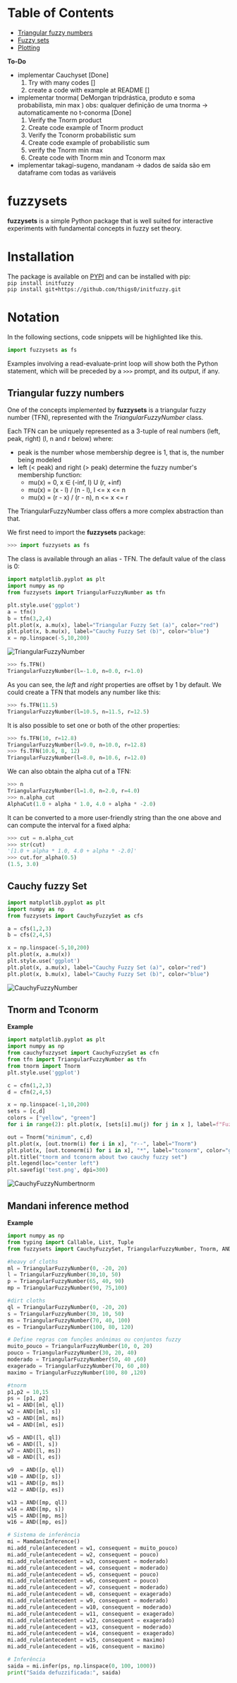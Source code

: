 # Table of Contents
 * [Triangular fuzzy numbers](#triangular-fuzzy-numbers)
 * [Fuzzy sets](#fuzzy-sets)
 * [Plotting](#plotting)

**To-Do**
- implementar Cauchyset [Done]
  1. Try with many codes []
  2. create a code with example at README []
- implementar tnorma( DeMorgan tripdrástica, produto e soma probabilista, min max ) obs: qualquer definição de uma tnorma -> automaticamente no t-conorma [Done]
  1. Verify the Tnorm product
  2. Create code example of Tnorm product
  3. Verify the Tconorm probabilistic sum
  4. Create code example of probabilistic sum
  5. verify the Tnorm min max
  6. Create code with Tnorm min and Tconorm max
- implementar takagi-sugeno, mandanam
  -> dados de saída são em dataframe com todas as variáveis 



# fuzzysets
**fuzzysets** is a simple Python package that is well suited for interactive experiments with fundamental concepts in fuzzy set theory.  

# Installation
The package is available on [PYPI](https://pypi.org/project/fuzzysets/) and can be installed with pip:  
```pip install initfuzzy```  
```pip install git+https://github.com/thigs0/initfuzzy.git```  
# Notation
In the following sections, code snippets will be highlighted like this.  

```python
import fuzzysets as fs
```

Examples involving a read-evaluate-print loop will show both the Python statement, which will be preceded by a `>>>` prompt, and its output, if any.  

<a name="triangular-fuzzy-numbers"></a>
## Triangular fuzzy numbers
One of the concepts implemented by **fuzzysets** is a triangular fuzzy number (TFN), represented with the *TriangularFuzzyNumber* class.  

Each TFN can be uniquely represented as a 3-tuple of real numbers (left, peak, right) (l, n and r below) where:

 - peak is the number whose membership degree is 1, that is, the number being modeled
 - left (< peak) and right (> peak) determine the fuzzy number's membership function:
    - mu(x) = 0, x ∈ (-inf, l) U (r, +inf)
    - mu(x) = (x - l) / (n - l), l <= x <= n
    - mu(x) = (r - x) / (r - n), n <= x <= r

The TriangularFuzzyNumber class offers a more complex abstraction than that.  

We first need to import the **fuzzysets** package:  

```python
>>> import fuzzysets as fs
```

The class is available through an alias - TFN. The default value of the class is 0:  

```python
import matplotlib.pyplot as plt
import numpy as np
from fuzzysets import TriangularFuzzyNumber as tfn

plt.style.use('ggplot')
a = tfn()
b = tfn(3,2,4)
plt.plot(x, a.mu(x), label="Triangular Fuzzy Set (a)", color="red")
plt.plot(x, b.mu(x), label="Cauchy Fuzzy Set (b)", color="blue")
x = np.linspace(-5,10,200)
```

![TriangularFuzzyNumber](./image/triangularfuzzy.png)
```python
>>> fs.TFN()
TriangularFuzzyNumber(l=-1.0, n=0.0, r=1.0)
```

As you can see, the *left* and *right* properties are offset by 1 by default. We could create a TFN that models any number like this:  

```python
>>> fs.TFN(11.5)
TriangularFuzzyNumber(l=10.5, n=11.5, r=12.5)
```

It is also possible to set one or both of the other properties:  

```python
>>> fs.TFN(10, r=12.8)
TriangularFuzzyNumber(l=9.0, n=10.0, r=12.8)
>>> fs.TFN(10.6, 8, 12)
TriangularFuzzyNumber(l=8.0, n=10.6, r=12.0)
```

We can also obtain the alpha cut of a TFN:  

```python
>>> n
TriangularFuzzyNumber(l=1.0, n=2.0, r=4.0)
>>> n.alpha_cut
AlphaCut(1.0 + alpha * 1.0, 4.0 + alpha * -2.0)
```

It can be converted to a more user-friendly string than the one above and can compute the interval for a fixed alpha:  

```python
>>> cut = n.alpha_cut
>>> str(cut)
'[1.0 + alpha * 1.0, 4.0 + alpha * -2.0]'
>>> cut.for_alpha(0.5)
(1.5, 3.0)
```



## Cauchy fuzzy Set

```python
import matplotlib.pyplot as plt
import numpy as np
from fuzzysets import CauchyFuzzySet as cfs

a = cfs(1,2,3)
b = cfs(2,4,5)

x = np.linspace(-5,10,200)
plt.plot(x, a.mu(x))
plt.style.use('ggplot')
plt.plot(x, a.mu(x), label="Cauchy Fuzzy Set (a)", color="red")
plt.plot(x, b.mu(x), label="Cauchy Fuzzy Set (b)", color="blue")
```

![CauchyFuzzyNumber](./image/cauchyset.png)

## Tnorm and Tconorm
**Example**

```python
import matplotlib.pyplot as plt
import numpy as np
from cauchyfuzzyset import CauchyFuzzySet as cfn
from tfn import TriangularFuzzyNumber as tfn
from tnorm import Tnorm
plt.style.use('ggplot')

c = cfn(1,2,3)
d = cfn(2,4,5)

x = np.linspace(-1,10,200)
sets = [c,d]
colors = ["yellow", "green"]
for i in range(2): plt.plot(x, [sets[i].mu(j) for j in x ], label=f"Fuzzy Set)", color=colors[i])

out = Tnorm("minimum", c,d)
plt.plot(x, [out.tnorm(i) for i in x], "r--", label="Tnorm")
plt.plot(x, [out.tconorm(i) for i in x], "*", label="tconorm", color="gray")
plt.title("tnorm and tconorm about two cauchy fuzzy set")
plt.legend(loc="center left")
plt.savefig('test.png', dpi=300)
```

![CauchyFuzzyNumbertnorm](./image/tnorm_tconorm.png)

## Mandani inference method

**Example**

```python
import numpy as np
from typing import Callable, List, Tuple
from fuzzysets import CauchyFuzzySet, TriangularFuzzyNumber, Tnorm, AND, MamdaniInference

#heavy of cloths
ml = TriangularFuzzyNumber(0, -20, 20)
l = TriangularFuzzyNumber(30,10, 50)
p = TriangularFuzzyNumber(65, 40, 90)
mp = TriangularFuzzyNumber(90, 75,100)

#dirt cloths
ql = TriangularFuzzyNumber(0, -20, 20)
s = TriangularFuzzyNumber(30, 10, 50)
ms = TriangularFuzzyNumber(70, 40, 100)
es = TriangularFuzzyNumber(100, 80, 120)

# Define regras com funções anônimas ou conjuntos fuzzy
muito_pouco = TriangularFuzzyNumber(10, 0, 20)
pouco = TriangularFuzzyNumber(30, 20, 40)
moderado = TriangularFuzzyNumber(50, 40 ,60)
exagerado = TriangularFuzzyNumber(70, 60 ,80)
maximo = TriangularFuzzyNumber(100, 80 ,120)

#tnorm
p1,p2 = 10,15
ps = [p1, p2]
w1 = AND([ml, ql])
w2 = AND([ml, s])
w3 = AND([ml, ms])
w4 = AND([ml, es])

w5 = AND([l, ql])
w6 = AND([l, s])
w7 = AND([l, ms])
w8 = AND([l, es])

w9  = AND([p, ql])
w10 = AND([p, s])
w11 = AND([p, ms])
w12 = AND([p, es])

w13 = AND([mp, ql])
w14 = AND([mp, s])
w15 = AND([mp, ms])
w16 = AND([mp, es])

# Sistema de inferência
mi = MamdaniInference()
mi.add_rule(antecedent = w1, consequent = muito_pouco)
mi.add_rule(antecedent = w2, consequent = pouco)
mi.add_rule(antecedent = w3, consequent = moderado)
mi.add_rule(antecedent = w4, consequent = moderado)
mi.add_rule(antecedent = w5, consequent = pouco)
mi.add_rule(antecedent = w6, consequent = pouco)
mi.add_rule(antecedent = w7, consequent = moderado)
mi.add_rule(antecedent = w8, consequent = exagerado)
mi.add_rule(antecedent = w9, consequent = moderado)
mi.add_rule(antecedent = w10, consequent = moderado)
mi.add_rule(antecedent = w11, consequent = exagerado)
mi.add_rule(antecedent = w12, consequent = exagerado)
mi.add_rule(antecedent = w13, consequent = moderado)
mi.add_rule(antecedent = w14, consequent = exagerado)
mi.add_rule(antecedent = w15, consequent = maximo)
mi.add_rule(antecedent = w16, consequent = maximo)

# Inferência
saida = mi.infer(ps, np.linspace(0, 100, 1000))
print("Saída defuzzificada:", saida)
```

<a name="fuzzy-sets"></a>
